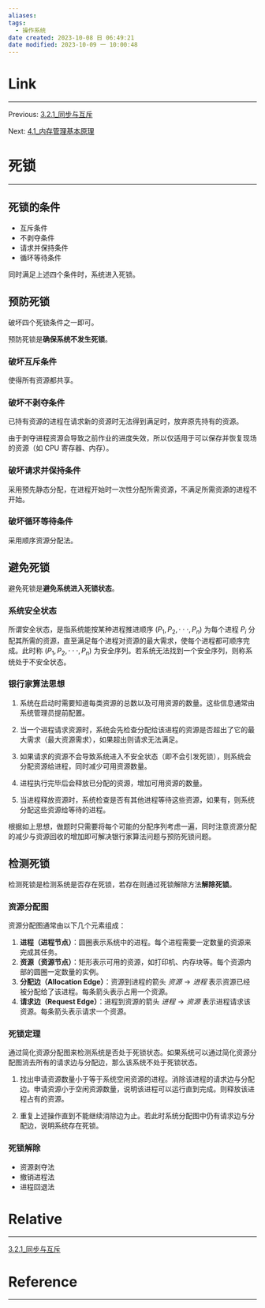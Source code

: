 ```yaml
---
aliases:
tags:
  - 操作系统
date created: 2023-10-08 日 06:49:21
date modified: 2023-10-09 一 10:00:48
---
```


# Link

---

Previous: [3.2.1\_同步与互斥](3.2.1_同步与互斥.md)

Next: [4.1\_内存管理基本原理](4.1_内存管理基本原理.md)

# 死锁

---

## 死锁的条件

- 互斥条件
- 不剥夺条件
- 请求并保持条件
- 循环等待条件

同时满足上述四个条件时，系统进入死锁。

## 预防死锁

破坏四个死锁条件之一即可。

预防死锁是**确保系统不发生死锁**。

### 破坏互斥条件

使得所有资源都共享。

### 破坏不剥夺条件

已持有资源的进程在请求新的资源时无法得到满足时，放弃原先持有的资源。

由于剥夺进程资源会导致之前作业的进度失效，所以仅适用于可以保存并恢复现场的资源（如 CPU 寄存器、内存）。

### 破坏请求并保持条件

采用预先静态分配，在进程开始时一次性分配所需资源，不满足所需资源的进程不开始。

### 破坏循环等待条件

采用顺序资源分配法。

## 避免死锁

避免死锁是**避免系统进入死锁状态**。

### 系统安全状态

所谓安全状态，是指系统能按某种进程推进顺序 $(P_1,P_2,\cdot\cdot\cdot ,P_n)$ 为每个进程 $P_i$ 分配其所需的资源，直至满足每个进程对资源的最大需求，使每个进程都可顺序完成。此时称 $(P_1,P_2,\cdot\cdot\cdot ,P_n)$ 为安全序列。若系统无法找到一个安全序列，则称系统处于不安全状态。

### 银行家算法思想

1. 系统在启动时需要知道每类资源的总数以及可用资源的数量。这些信息通常由系统管理员提前配置。

2. 当一个进程请求资源时，系统会先检查分配给该进程的资源是否超出了它的最大需求（最大资源需求），如果超出则请求无法满足。

3. 如果请求的资源不会导致系统进入不安全状态（即不会引发死锁），则系统会分配资源给进程，同时减少可用资源数量。

4. 进程执行完毕后会释放已分配的资源，增加可用资源的数量。

5. 当进程释放资源时，系统检查是否有其他进程等待这些资源，如果有，则系统分配这些资源给等待的进程。

根据如上思想，做题时只需要将每个可能的分配序列考虑一遍，同时注意资源分配的减少与资源回收的增加即可解决银行家算法问题与预防死锁问题。

## 检测死锁

检测死锁是检测系统是否存在死锁，若存在则通过死锁解除方法**解除死锁**。

### 资源分配图

资源分配图通常由以下几个元素组成：

1. **进程（进程节点）**：圆圈表示系统中的进程。每个进程需要一定数量的资源来完成其任务。
2. **资源（资源节点）**：矩形表示可用的资源，如打印机、内存块等。每个资源内部的圆圈一定数量的实例。
3. **分配边（Allocation Edge）**：资源到进程的箭头 $资源\rightarrow 进程$ 表示资源已经被分配给了该进程。每条箭头表示占用一个资源。
4. **请求边（Request Edge）**：进程到资源的箭头 $进程\rightarrow 资源$ 表示进程请求该资源。每条箭头表示请求一个资源。

### 死锁定理

通过简化资源分配图来检测系统是否处于死锁状态。如果系统可以通过简化资源分配图消去所有的请求边与分配边，那么该系统不处于死锁状态。

1. 找出申请资源数量小于等于系统空闲资源的进程。消除该进程的请求边与分配边。申请资源小于空闲资源数量，说明该进程可以运行直到完成。则释放该进程占有的资源。

2. 重复上述操作直到不能继续消除边为止。若此时系统分配图中仍有请求边与分配边，说明系统存在死锁。

### 死锁解除

- 资源剥夺法
- 撤销进程法
- 进程回退法

# Relative

---

[3.2.1\_同步与互斥](3.2.1_同步与互斥.md)

# Reference

---
